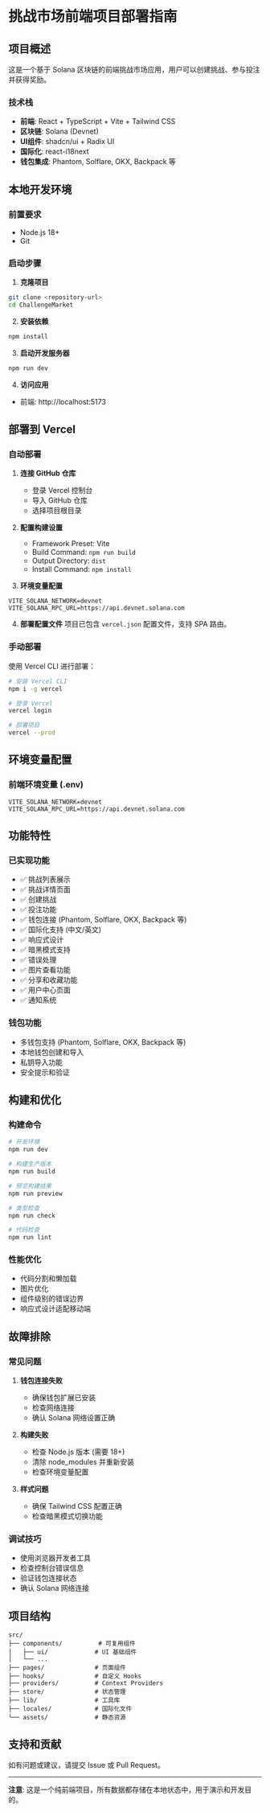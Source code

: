 # 挑战市场前端项目部署指南

## 项目概述

这是一个基于 Solana 区块链的前端挑战市场应用，用户可以创建挑战、参与投注并获得奖励。

### 技术栈
- **前端**: React + TypeScript + Vite + Tailwind CSS
- **区块链**: Solana (Devnet)
- **UI组件**: shadcn/ui + Radix UI
- **国际化**: react-i18next
- **钱包集成**: Phantom, Solflare, OKX, Backpack 等

## 本地开发环境

### 前置要求
- Node.js 18+ 
- Git

### 启动步骤

1. **克隆项目**
```bash
git clone <repository-url>
cd ChallengeMarket
```

2. **安装依赖**
```bash
npm install
```

3. **启动开发服务器**
```bash
npm run dev
```

4. **访问应用**
- 前端: http://localhost:5173

## 部署到 Vercel

### 自动部署

1. **连接 GitHub 仓库**
   - 登录 Vercel 控制台
   - 导入 GitHub 仓库
   - 选择项目根目录

2. **配置构建设置**
   - Framework Preset: Vite
   - Build Command: `npm run build`
   - Output Directory: `dist`
   - Install Command: `npm install`

3. **环境变量配置**
```
VITE_SOLANA_NETWORK=devnet
VITE_SOLANA_RPC_URL=https://api.devnet.solana.com
```

4. **部署配置文件**
项目已包含 `vercel.json` 配置文件，支持 SPA 路由。

### 手动部署

使用 Vercel CLI 进行部署：

```bash
# 安装 Vercel CLI
npm i -g vercel

# 登录 Vercel
vercel login

# 部署项目
vercel --prod
```

## 环境变量配置

### 前端环境变量 (.env)
```
VITE_SOLANA_NETWORK=devnet
VITE_SOLANA_RPC_URL=https://api.devnet.solana.com
```

## 功能特性

### 已实现功能
- ✅ 挑战列表展示
- ✅ 挑战详情页面
- ✅ 创建挑战
- ✅ 投注功能
- ✅ 钱包连接 (Phantom, Solflare, OKX, Backpack 等)
- ✅ 国际化支持 (中文/英文)
- ✅ 响应式设计
- ✅ 暗黑模式支持
- ✅ 错误处理
- ✅ 图片查看功能
- ✅ 分享和收藏功能
- ✅ 用户中心页面
- ✅ 通知系统

### 钱包功能
- 多钱包支持 (Phantom, Solflare, OKX, Backpack 等)
- 本地钱包创建和导入
- 私钥导入功能
- 安全提示和验证

## 构建和优化

### 构建命令
```bash
# 开发环境
npm run dev

# 构建生产版本
npm run build

# 预览构建结果
npm run preview

# 类型检查
npm run check

# 代码检查
npm run lint
```

### 性能优化
- 代码分割和懒加载
- 图片优化
- 组件级别的错误边界
- 响应式设计适配移动端

## 故障排除

### 常见问题

1. **钱包连接失败**
   - 确保钱包扩展已安装
   - 检查网络连接
   - 确认 Solana 网络设置正确

2. **构建失败**
   - 检查 Node.js 版本 (需要 18+)
   - 清除 node_modules 并重新安装
   - 检查环境变量配置

3. **样式问题**
   - 确保 Tailwind CSS 配置正确
   - 检查暗黑模式切换功能

### 调试技巧
- 使用浏览器开发者工具
- 检查控制台错误信息
- 验证钱包连接状态
- 确认 Solana 网络连接

## 项目结构

```
src/
├── components/          # 可复用组件
│   ├── ui/             # UI 基础组件
│   └── ...
├── pages/              # 页面组件
├── hooks/              # 自定义 Hooks
├── providers/          # Context Providers
├── store/              # 状态管理
├── lib/                # 工具库
├── locales/            # 国际化文件
└── assets/             # 静态资源
```

## 支持和贡献

如有问题或建议，请提交 Issue 或 Pull Request。

---

**注意**: 这是一个纯前端项目，所有数据都存储在本地状态中，用于演示和开发目的。